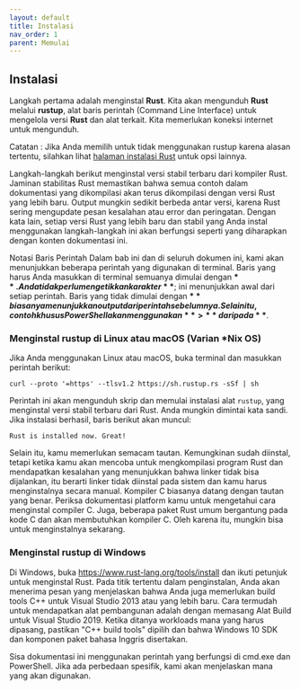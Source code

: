 ```yaml
---
layout: default
title: Instalasi 
nav_order: 1
parent: Memulai
---
```


## Instalasi

Langkah pertama adalah menginstal **Rust**. Kita akan mengunduh **Rust** melalui **rustup**, alat baris perintah (Command Line Interface) untuk mengelola versi **Rust** dan alat terkait. Kita memerlukan koneksi internet untuk mengunduh.

<div class="code-example">
Catatan : Jika Anda memilih untuk tidak menggunakan rustup karena alasan tertentu, silahkan lihat <a href="https://www.rust-lang.org/tools/install">halaman instalasi Rust</a> untuk opsi lainnya.
</div>

Langkah-langkah berikut menginstal versi stabil terbaru dari kompiler Rust. Jaminan stabilitas Rust memastikan bahwa semua contoh dalam dokumentasi yang dikompilasi akan terus dikompilasi dengan versi Rust yang lebih baru. Output mungkin sedikit berbeda antar versi, karena Rust sering mengupdate pesan kesalahan atau error dan peringatan. Dengan kata lain, setiap versi Rust yang lebih baru dan stabil yang Anda instal menggunakan langkah-langkah ini akan berfungsi seperti yang diharapkan dengan konten dokumentasi ini.

Notasi Baris Perintah
Dalam bab ini dan di seluruh dokumen ini, kami akan menunjukkan beberapa perintah yang digunakan di terminal. Baris yang harus Anda masukkan di terminal semuanya dimulai dengan **$**. Anda tidak perlu mengetikkan karakter **$**; ini menunjukkan awal dari setiap perintah. Baris yang tidak dimulai dengan **$** biasanya menunjukkan output dari perintah sebelumnya. Selain itu, contoh khusus PowerShell akan menggunakan **>** daripada **$**.

### Menginstal rustup di Linux atau macOS (Varian *Nix OS)
Jika Anda menggunakan Linux atau macOS, buka terminal dan masukkan perintah berikut:

```
curl --proto '=https' --tlsv1.2 https://sh.rustup.rs -sSf | sh
```

Perintah ini akan mengunduh skrip dan memulai instalasi alat ```rustup```, yang menginstal versi stabil terbaru dari Rust. Anda mungkin dimintai kata sandi. Jika instalasi berhasil, baris berikut akan muncul:

```
Rust is installed now. Great!
```

Selain itu, kamu memerlukan semacam tautan. Kemungkinan sudah diinstal, tetapi ketika kamu akan mencoba untuk mengkompilasi program Rust dan mendapatkan kesalahan yang menunjukkan bahwa linker tidak bisa dijalankan, itu berarti linker tidak diinstal pada sistem dan kamu harus menginstalnya secara manual. Kompiler C biasanya datang dengan tautan yang benar. Periksa dokumentasi platform kamu untuk mengetahui cara menginstal compiler C. Juga, beberapa paket Rust umum bergantung pada kode C dan akan membutuhkan kompiler C. Oleh karena itu, mungkin bisa untuk menginstalnya sekarang.

### Menginstal rustup di Windows
Di Windows, buka https://www.rust-lang.org/tools/install dan ikuti petunjuk untuk menginstal Rust. Pada titik tertentu dalam penginstalan, Anda akan menerima pesan yang menjelaskan bahwa Anda juga memerlukan build tools C++ untuk Visual Studio 2013 atau yang lebih baru. Cara termudah untuk mendapatkan alat pembangunan adalah dengan memasang Alat Build untuk Visual Studio 2019. Ketika ditanya workloads mana yang harus dipasang, pastikan "C++ build tools" dipilih dan bahwa Windows 10 SDK dan komponen paket bahasa Inggris disertakan.

Sisa dokumentasi ini menggunakan perintah yang berfungsi di cmd.exe dan PowerShell. Jika ada perbedaan spesifik, kami akan menjelaskan mana yang akan digunakan.